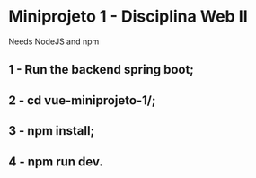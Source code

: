 # Miniprojeto 1 - Disciplina Web II

Needs NodeJS and npm

## 1 - Run the backend spring boot;
## 2 - cd vue-miniprojeto-1/;
## 3 - npm install;
## 4 - npm run dev.
